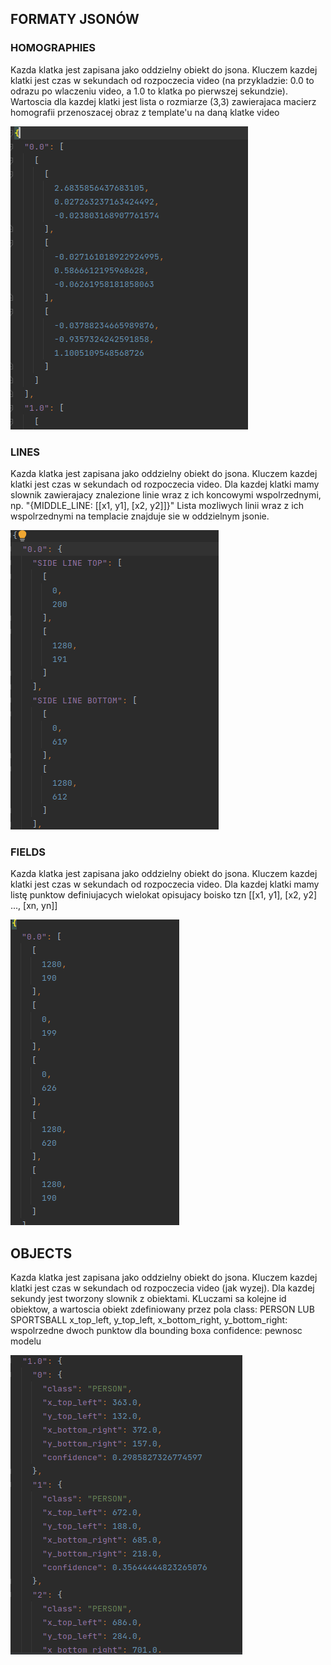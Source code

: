 ## FORMATY JSONÓW

### HOMOGRAPHIES

Kazda klatka jest zapisana jako oddzielny obiekt do jsona.
Kluczem kazdej klatki jest czas w sekundach od rozpoczecia video 
(na przykladzie: 0.0 to odrazu po wlaczeniu video, a 1.0 to klatka po pierwszej sekundzie).
Wartoscia dla kazdej klatki jest lista o rozmiarze (3,3) zawierajaca macierz homografii
przenoszacej obraz z template'u na daną klatke video

![](./img//homography_temp.png)


### LINES
Kazda klatka jest zapisana jako oddzielny obiekt do jsona.
Kluczem kazdej klatki jest czas w sekundach od rozpoczecia video.
Dla kazdej klatki mamy slownik zawierajacy znalezione linie wraz z ich koncowymi wspolrzednymi, np.
"{MIDDLE_LINE: [[x1, y1], [x2, y2]]}"
Lista mozliwych linii wraz z ich wspolrzednymi na templacie znajduje sie w oddzielnym jsonie.


![](img/lines_example.png)


### FIELDS
Kazda klatka jest zapisana jako oddzielny obiekt do jsona.
Kluczem kazdej klatki jest czas w sekundach od rozpoczecia video.
Dla kazdej klatki mamy listę punktow definiujacych wielokat opisujacy boisko tzn [[x1, y1], [x2, y2] ..., [xn, yn]]

![](img/field.png)


## OBJECTS

Kazda klatka jest zapisana jako oddzielny obiekt do jsona.
Kluczem kazdej klatki jest czas w sekundach od rozpoczecia video
(jak wyzej). Dla kazdej sekundy jest tworzony slownik z obiektami.
KLuczami sa kolejne id obiektow, a wartoscia obiekt zdefiniowany przez pola
class: PERSON LUB SPORTSBALL
x_top_left, y_top_left, x_bottom_right, y_bottom_right: wspolrzedne dwoch punktow dla bounding boxa
confidence: pewnosc modelu



![](img/objects_template.png)

